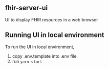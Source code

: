 ## fhir-server-ui

UI to display FHIR resources in a web browser

## Running UI in local environment

To run the UI in local environment,
1. copy .env.template into .env file
2. run `yarn start`
